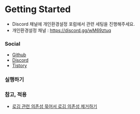 # Getting Started

* Discord 채널에 개인환경설정 포럼에서 관련 세팅을 진행해주세요.
* 개인환경설정 채널 : https://discord.gg/wM69ztuq

### Social

* [Github](https://spring.io/guides/gs/validating-form-input/)
* [Discord](https://discord.gg/nK64av3x)
* [Tistory](https://tripvision.tistory.com/)

### 실행하기

### 참고, 적용

* [로깅 관련 의존성 묶어서 로깅 의존성 제거하기](https://stackoverflow.com/questions/62626213/spring-boot-cant-exclude-default-logging)


